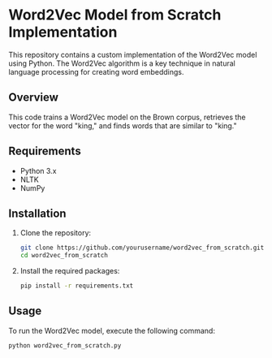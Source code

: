 # Word2Vec Model from Scratch Implementation

This repository contains a custom implementation of the Word2Vec model using Python. The Word2Vec algorithm is a key technique in natural language processing for creating word embeddings.

## Overview

This code trains a Word2Vec model on the Brown corpus, retrieves the vector for the word "king," and finds words that are similar to "king."

## Requirements

- Python 3.x
- NLTK
- NumPy

## Installation

1. Clone the repository:
    ```bash
    git clone https://github.com/yourusername/word2vec_from_scratch.git
    cd word2vec_from_scratch
    ```

2. Install the required packages:
    ```bash
    pip install -r requirements.txt
    ```

## Usage

To run the Word2Vec model, execute the following command:
```bash
python word2vec_from_scratch.py
